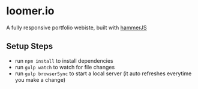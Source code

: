 # loomer.io
A fully responsive portfolio webiste, built with [hammerJS](https://github.com/hammerjs/hammer.js)

## Setup Steps

* run ```npm install``` to install dependencies
* run ```gulp watch``` to watch for file changes
* run ```gulp browserSync``` to start a local server (it auto refreshes everytime you make a change)

